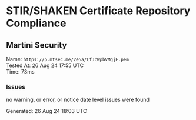 # STIR/SHAKEN Certificate Repository Compliance

## Martini Security

Name: `https://p.mtsec.me/2e5a/LfJcWpbVMgjF.pem`\
Tested At: 26 Aug 24 17:55 UTC\
Time: 73ms

### Issues

no warning, or error, or notice date level issues were found

Generated: 26 Aug 24 18:03 UTC